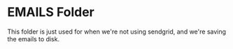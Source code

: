 # EMAILS Folder

This folder is just used for when we're not using sendgrid, and we're saving the emails to disk.
